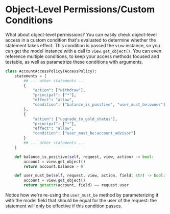 # Object-Level Permissions/Custom Conditions

What about object-level permissions? You can easily check object-level access in a custom condition that's evaluated to determine whether the statement takes effect. This condition is passed the `view` instance, so you can  get the model instance with a call to `view.get_object()`. You can even reference multiple conditions, to keep your access methods focused and testable, as well as parametrize these conditions with arguments.

```python hl_lines="14 25"
class AccountAccessPolicy(AccessPolicy):
    statements = [
        ## ... other statements ...
        {
            "action": ["withdraw"],
            "principal": ["*"],
            "effect": "allow",
            "condition": ["balance_is_positive", "user_must_be:owner"]     
        },
        {
            "action": ["upgrade_to_gold_status"],
            "principal": ["*"],
            "effect": "allow",
            "condition": ["user_must_be:account_advisor"]
        }
        ## ... other statements ...
    ]

    def balance_is_positive(self, request, view, action) -> bool:
        account = view.get_object()
        return account.balance > 0

    def user_must_be(self, request, view, action, field: str) -> bool:
        account = view.get_object()
        return getattr(account, field) == request.user
```

Notice how we're re-using the `user_must_be` method by parameterizing it with the model field that should be equal for the user of the request: the statement will only be effective if this condition passes.
